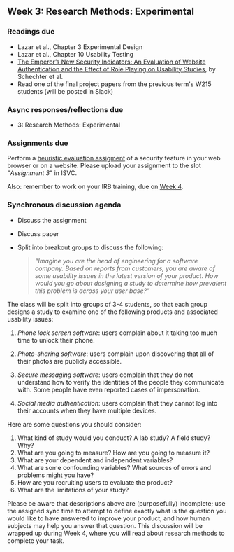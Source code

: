 ## Week 3: Research Methods: Experimental

### Readings due

  - Lazar et al., Chapter 3 Experimental Design
  - Lazar et al., Chapter 10 Usability Testing
  - [The Emperor’s New Security Indicators: An Evaluation of Website Authentication and the Effect of Role Playing on Usability Studies](http://commerce.net/wp-content/uploads/2012/04/The%20Emperors_New_Security_Indicators.pdf), by Schechter et al.
  - Read one of the final project papers from the previous term's W215 students (will be posted in Slack)


### Async responses/reflections due

  - 3: Research Methods: Experimental


### Assignments due

Perform a [heuristic evaluation assigment](../assignments/heuristic-evaluation.md) of a security feature in your web browser or on a website.  Please upload your assignment to the slot "*Assignment 3*" in ISVC.

Also: remember to work on your IRB training, due on [Week 4](./week-04.md).



### Synchronous discussion agenda

* Discuss the assignment
* Discuss paper
* Split into breakout groups to discuss the following:
	
	> *“Imagine you are the head of engineering for a software company. Based on reports from customers, you are aware of some usability issues in the latest version of your product. How would you go about designing a study to determine how prevalent this problem is across your user base?”*

The class will be split into groups of 3-4 students, so that each group designs a study to examine one of the following products and associated usability issues:

1. *Phone lock screen software*: users complain about it taking too much time to unlock their phone.

1. *Photo-sharing software*: users complain upon discovering that all of their photos are publicly accessible.

1. *Secure messaging software*: users complain that they do not understand how to verify the identities of the people they communicate with.  Some people have even reported cases of impersonation.

1. *Social media authentication*: users complain that they cannot log into their accounts when they have multiple devices.

Here are some questions you should consider:

1. What kind of study would you conduct? A lab study? A field study? Why?
1. What are you going to measure? How are you going to measure it?
1. What are your dependent and independent variables?
1. What are some confounding variables? What sources of errors and problems might you have?
1. How are you recruiting users to evaluate the product?
1. What are the limitations of your study?

Please be aware that descriptions above are (purposefully) incomplete; use the assigned sync time to attempt to define exactly what is the question you would like to have answered to improve your product, and how human subjects may help you answer that question. This discussion will be wrapped up during Week 4, where you will read about research methods to complete your task.
